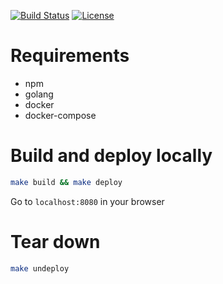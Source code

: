 [![Build Status](https://travis-ci.com/matrix-profile-foundation/matrix-profiles.svg?branch=master)](https://travis-ci.com/matrix-profile-foundation/matrix-profiles)
[![License](https://img.shields.io/badge/License-MIT-blue.svg)](https://opensource.org/licenses/MIT)

# Requirements
* npm
* golang
* docker
* docker-compose

# Build and deploy locally
```sh
make build && make deploy
```

Go to `localhost:8080` in your browser

# Tear down
```sh
make undeploy
```
